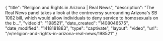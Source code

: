 {
    "title": "Religion and Rights in Arizona | Real News",
    "description": "The Real News panel takes a look at the controversy surrounding Arizona's SB 1062 bill, which would allow individuals to deny service to homosexuals on the b...",
    "videoid": "198521",
    "date_created": "1408046575",
    "date_modified": "1418181883",
    "type": "captivate",
    "layout": "video",
    "url": "\/v\/religion-and-rights-in-arizona-real-news\/198521"
}